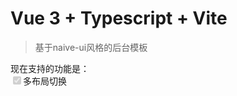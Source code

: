# Vue 3 + Typescript + Vite

> 基于naive-ui风格的后台模板

现在支持的功能是：  
<input type='checkbox' disabled checked>多布局切换</input>

